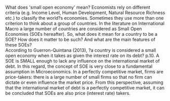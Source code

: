 
What does 'small open economy' mean?
Economists rely on different criteria (e.g. Income Level, Human Development, Natural Resource Richness etc.) to classify the world?s economies. Sometimes they use more than one criterion to think about a group of countries. In the literature on International Macro a large number of countries are considered as Small Open Economies (SOEs hereafter). So, what does it mean for a country to be a SOE? How does it matter to be such? And what are the main features of these SOEs?   
According to Guerron-Quintana (2013), ?a country is considered a small open economy when it takes as given the interest rate on its debt? p.10. A SOE is SMALL enough to lack any influence on the international market of debt. In this regard, the concept of SOE is very close to a fundamental assumption in Microeconomics. In a perfectly competitive market, firms are price-takers: there is a large number of small firms so that no firm can dictate or even influence the market price. From this perspective, assuming that the international market of debt is a perfectly competitive market, it can be concluded that SOEs are also price (interest rate) takers. 
   




